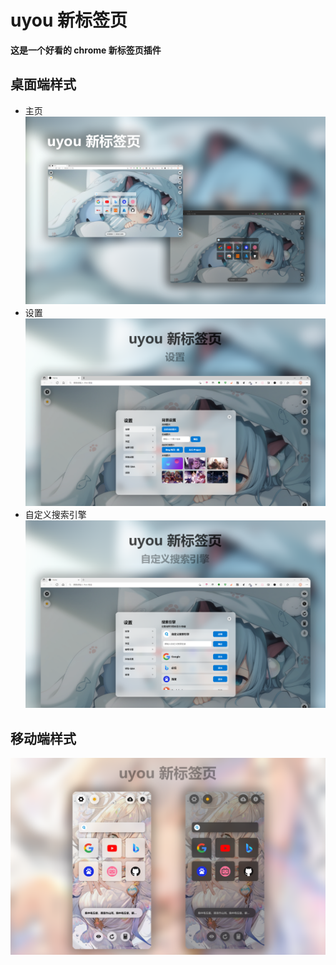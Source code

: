 # uyou 新标签页

**这是一个好看的 chrome 新标签页插件**

## 桌面端样式
* 主页
![](demo/demo1.png)
* 设置
![](demo/demo3.png)
* 自定义搜索引擎
![](demo/demo2.png)

## 移动端样式
![](demo/mobiledemo.png)